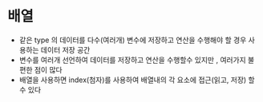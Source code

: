# 배열
* 같은 type 의 데이터를 다수(여러개) 변수에 저장하고
연산을 수행해야 할 경우 사용하는 데이터 저장 공간
* 변수를 여러개 선언하여 데이터를 저장하고 연산을 수행할수
있지만 , 여러가지 불편한 점이 많다
* 배열을 사용하면 index(첨자)를 사용하여 배열내의 각 요소에
접근(읽고, 저장) 할수 있다